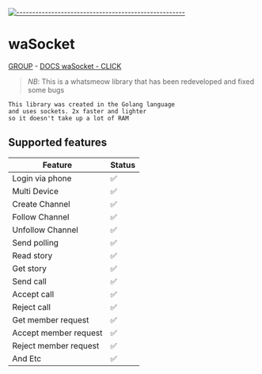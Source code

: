 [![-----------------------------------------------------](https://raw.githubusercontent.com/andreasbm/readme/master/assets/lines/colored.png)](#table-of-contents)
# waSocket
[GROUP](https://chat.whatsapp.com/Gkl0LlOd70J1W1VKALiIJt) - [DOCS waSocket - CLICK ](https://pkg.go.dev/github.com/amiruldev20/waSocket)

 > *NB*: This is a whatsmeow library that has been redeveloped and fixed some bugs
 

```
This library was created in the Golang language
and uses sockets. 2x faster and lighter
so it doesn't take up a lot of RAM
```

## Supported features

| Feature  | Status |
| ------------- | ------------- |
| Login via phone | ✅ |
| Multi Device | ✅ |
| Create Channel | ✅ |
| Follow Channel | ✅ |
| Unfollow Channel | ✅ |
| Send polling | ✅ |
| Read story | ✅ |
| Get story | ✅ |
| Send call | ✅ |
| Accept call | ✅ |
| Reject call | ✅ |
| Get member request | ✅ |
| Accept member request | ✅ |
| Reject member request | ✅ |
| And Etc | ✅ |
